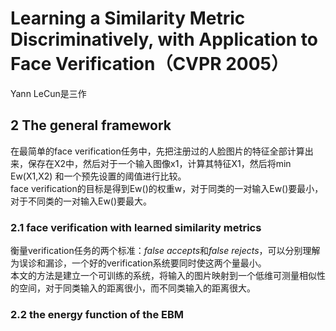 # Learning a Similarity Metric Discriminatively, with Application to Face Verification（CVPR 2005）  
Yann LeCun是三作  
## 2 The general framework
在最简单的face verification任务中，先把注册过的人脸图片的特征全部计算出来，保存在X2中，然后对于一个输入图像x1，计算其特征X1，然后将min Ew(X1,X2)
和一个预先设置的阈值进行比较。  
face verification的目标是得到Ew()的权重w，对于同类的一对输入Ew()要最小，对于不同类的一对输入Ew()要最大。  
### 2.1 face verification with learned similarity metrics
衡量verification任务的两个标准：*false accepts*和*false rejects*，可以分别理解为误诊和漏诊，一个好的verification系统要同时使这两个量最小。  
本文的方法是建立一个可训练的系统，将输入的图片映射到一个低维可测量相似性的空间，对于同类输入的距离很小，而不同类输入的距离很大。
### 2.2  the energy function of the EBM
